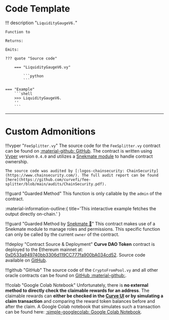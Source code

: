 # **Code Template**

!!! description "`LiquidityGaugeV6.`"

    Function to

    Returns:

    Emits:

    ??? quote "Source code"

        === "LiquidityGaugeV6.vy"

            ```python
            ```

    === "Example"
        ```shell
        >>> LiquidityGaugeV6.
        ''
        ```


---


# **Custom Admonitions**

!!!vyper "`FeeSplitter.vy`"
    The source code for the `FeeSplitter.vy` contract can be found on [:material-github: GitHub](https://github.com/curvefi/fee-splitter/blob/main/contracts/FeeSplitter.vy). The contract is written using [Vyper](https://github.com/vyperlang/vyper) version `0.4.0` and utilizes a [Snekmate module](https://github.com/pcaversaccio/snekmate/blob/main/src/snekmate/auth/ownable.vy) to handle contract ownership.

    The source code was audited by [:logos-chainsecurity: ChainSecurity](https://www.chainsecurity.com/). The full audit report can be found [here](https://github.com/curvefi/fee-splitter/blob/main/audits/ChainSecurity.pdf).


!!!guard "Guarded Method"
    This function is only callable by the `admin` of the contract.


:material-information-outline:{ title='This interactive example fetches the output directly on-chain.' }




!!!guard "Guarded Method by [Snekmate 🐍](https://github.com/pcaversaccio/snekmate)"
    This contract makes use of a Snekmate module to manage roles and permissions. This specific function can only be called by the current `owner` of the contract.


!!!deploy "Contract Source & Deployment"
    **Curve DAO Token** contract is deployed to the Ethereum mainnet at: [0xD533a949740bb3306d119CC777fa900bA034cd52](https://etherscan.io/address/0xD533a949740bb3306d119CC777fa900bA034cd52#code).
    Source code available on [GitHub](https://github.com/curvefi/curve-dao-contracts/blob/567927551903f71ce5a73049e077be87111963cc/contracts/ERC20CRV.vy).


!!!github "GitHub"
    The source code of the `CryptoFromPool.vy` and all other oracle contracts can be found on [GitHub :material-github:](https://github.com/curvefi/curve-stablecoin/blob/lending/contracts/price_oracles/).


!!!colab "Google Colab Notebook"
    Unfortunately, there is **no external method to directly check the claimable rewards for an address**. The claimable rewards can **either be checked in the [Curve UI](https://curve.finance/#/ethereum/dashboard) or by simulating a claim transaction** and comparing the reward token balances before and after the claim. A Google Colab notebook that simulates such a transaction can be found here: [:simple-googlecolab: Google Colab Notebook](https://colab.research.google.com/drive/198uCIg10fT56q5nhMwlgVV13bmHOwNMm?usp=sharing).
